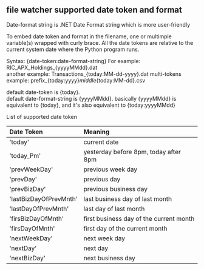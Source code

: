 ## file watcher supported date token and format  

Date-format string is .NET Date Format string which is more user-friendly

To embed date token and format in the filename, one or multimple variable(s) wrapped with curly brace. All the date tokens are relative to the current system date where the Python program runs.

Syntax: {date-token:date-format-string}
For example:  RIC_APX_Holdings_{yyyyMMdd}.dat  
another example: Transactions_{today:MM-dd-yyyy}.dat 
multi-tokens example:  prefix_{today:yyyy}_middle_{today:MM-dd}.csv 

default date-token is {today}.  
default date-format-string is {yyyyMMdd}. 
basically {yyyyMMdd} is equivalent to {today}, and it's also equivalent to {today:yyyyMMdd} 

List of supported date token 

Date Token | Meaning 
:------------ | :------------------ 
'today' | current date
'today_Pm' | yesterday before 8pm, today after 8pm
'prevWeekDay' | previous week day 
'prevDay' | previous day  
'prevBizDay'| previous business day
'lastBizDayOfPrevMnth'  |  last business day of last month
'lastDayOfPrevMnth'  | last day of last month
'firsBizDayOfMnth' | first business day of the current month
'firsDayOfMnth'  | first day of the current month
'nextWeekDay' | next week day 
'nextDay' | next day  
'nextBizDay'| next business day
